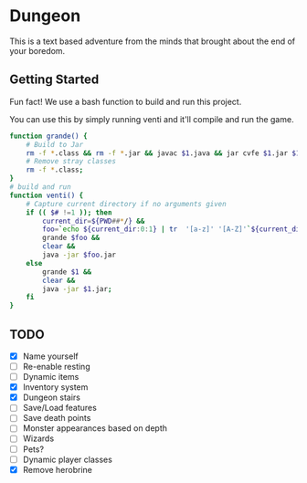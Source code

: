 # Dungeon
This is a text based adventure from the minds that brought about the end of your boredom.

## Getting Started
Fun fact! We use a bash function to build and run this project.

You can use this by simply running venti and it'll compile and run the game.

```bash
function grande() {
	# Build to Jar
	rm -f *.class && rm -f *.jar && javac $1.java && jar cvfe $1.jar $1 *.class
	# Remove stray classes
	rm -f *.class;
}
# build and run
function venti() {
	# Capture current directory if no arguments given
	if (( $# !=1 )); then
		current_dir=${PWD##*/} &&
		foo=`echo ${current_dir:0:1} | tr  '[a-z]' '[A-Z]'`${current_dir:1}
		grande $foo &&
		clear &&
		java -jar $foo.jar
	else
		grande $1 &&
		clear &&
		java -jar $1.jar;
	fi
}

```

## TODO
- [x] Name yourself
- [ ] Re-enable resting
- [ ] Dynamic items
- [x] Inventory system
- [x] Dungeon stairs
- [ ] Save/Load features
- [ ] Save death points
- [ ] Monster appearances based on depth
- [ ] Wizards
- [ ] Pets?
- [ ] Dynamic player classes
- [x] Remove herobrine
